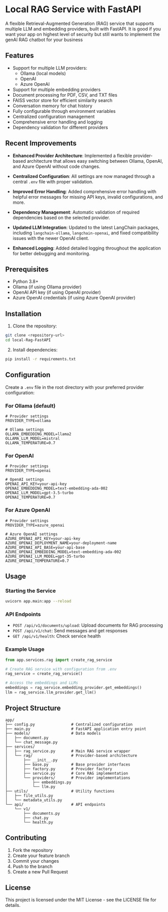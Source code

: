 # Local RAG Service with FastAPI

A flexible Retrieval-Augmented Generation (RAG) service that supports multiple LLM and embedding providers, built with FastAPI. It is good if you want your app on highest level of security but still wants to implement the genAI RAG chatbot for your business

## Features

- Support for multiple LLM providers:
  - Ollama (local models)
  - OpenAI
  - Azure OpenAI
- Support for multiple embedding providers
- Document processing for PDF, CSV, and TXT files
- FAISS vector store for efficient similarity search
- Conversation memory for chat history
- Fully configurable through environment variables
- Centralized configuration management
- Comprehensive error handling and logging
- Dependency validation for different providers

## Recent Improvements

- **Enhanced Provider Architecture**: Implemented a flexible provider-based architecture that allows easy switching between Ollama, OpenAI, and Azure OpenAI without code changes.
  
- **Centralized Configuration**: All settings are now managed through a central `.env` file with proper validation.
  
- **Improved Error Handling**: Added comprehensive error handling with helpful error messages for missing API keys, invalid configurations, and more.
  
- **Dependency Management**: Automatic validation of required dependencies based on the selected provider.
  
- **Updated LLM Integration**: Updated to the latest LangChain packages, including `langchain-ollama`, `langchain-openai`, and fixed compatibility issues with the newer OpenAI client.
  
- **Enhanced Logging**: Added detailed logging throughout the application for better debugging and monitoring.

## Prerequisites

- Python 3.8+
- Ollama (if using Ollama provider)
- OpenAI API key (if using OpenAI provider)
- Azure OpenAI credentials (if using Azure OpenAI provider)

## Installation

1. Clone the repository:
```bash
git clone <repository-url>
cd local-Rag-FastAPI
```

2. Install dependencies:
```bash
pip install -r requirements.txt
```

## Configuration

Create a `.env` file in the root directory with your preferred provider configuration:

### For Ollama (default)
```env
# Provider settings
PROVIDER_TYPE=ollama

# Ollama settings
OLLAMA_EMBEDDING_MODEL=llama2
OLLAMA_LLM_MODEL=mistral
OLLAMA_TEMPERATURE=0.7
```

### For OpenAI
```env
# Provider settings
PROVIDER_TYPE=openai

# OpenAI settings
OPENAI_API_KEY=your-api-key
OPENAI_EMBEDDING_MODEL=text-embedding-ada-002
OPENAI_LLM_MODEL=gpt-3.5-turbo
OPENAI_TEMPERATURE=0.7
```

### For Azure OpenAI
```env
# Provider settings
PROVIDER_TYPE=azure_openai

# Azure OpenAI settings
AZURE_OPENAI_API_KEY=your-api-key
AZURE_OPENAI_DEPLOYMENT_NAME=your-deployment-name
AZURE_OPENAI_API_BASE=your-api-base
AZURE_OPENAI_EMBEDDING_MODEL=text-embedding-ada-002
AZURE_OPENAI_LLM_MODEL=gpt-35-turbo
AZURE_OPENAI_TEMPERATURE=0.7
```

## Usage

### Starting the Service

```bash
uvicorn app.main:app --reload
```

### API Endpoints

- `POST /api/v1/documents/upload`: Upload documents for RAG processing
- `POST /api/v1/chat`: Send messages and get responses
- `GET /api/v1/health`: Check service health

### Example Usage

```python
from app.services.rag import create_rag_service

# Create RAG service with configuration from .env
rag_service = create_rag_service()

# Access the embeddings and LLMs
embeddings = rag_service.embedding_provider.get_embeddings()
llm = rag_service.llm_provider.get_llm()
```

## Project Structure

```
app/
├── config.py                # Centralized configuration 
├── main.py                  # FastAPI application entry point
├── models/                  # Data models
│   ├── document.py
│   └── chat_message.py
├── services/
│   ├── rag_service.py       # Main RAG service wrapper
│   └── rag/                 # Provider-based architecture
│       ├── __init__.py
│       ├── base.py          # Base provider interfaces
│       ├── factory.py       # Provider factory
│       ├── service.py       # Core RAG implementation
│       └── providers/       # Provider implementations
│           ├── embeddings.py
│           └── llm.py
├── utils/                   # Utility functions
│   ├── file_utils.py
│   └── metadata_utils.py
└── api/                     # API endpoints
    └── v1/
        ├── documents.py
        ├── chat.py
        └── health.py
```

## Contributing

1. Fork the repository
2. Create your feature branch
3. Commit your changes
4. Push to the branch
5. Create a new Pull Request

## License

This project is licensed under the MIT License - see the LICENSE file for details.
